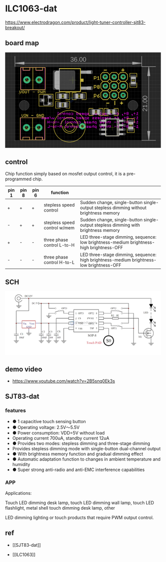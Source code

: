 
# ILC1063-dat

https://www.electrodragon.com/product/light-tuner-controller-sjt83-breakout/


## board map 

![](2025-01-18-13-05-06.png)



## control 

Chip function simply based on mosfet output control, it is a pre-programmed chip.

| pin 1 | pin 8 | pin 6 | function                     |                                                                                         |
| ----- | ----- | ----- | ---------------------------- | --------------------------------------------------------------------------------------- |
| +     | +     | +     | stepless speed control       | Sudden change, single-button single-output stepless dimming without brightness memory   |
| -     | +     | +     | stepless speed control w/mem | Sudden change, single-button single-output stepless dimming with brightness memory      |
| +     | -     | -     | three phase control L-to-H   | LED three-stage dimming, sequence: low brightness-medium brightness-high brightness-OFF |
| -     | -     | -     | three phase control H-to-L   | LED three-stage dimming, sequence: high brightness-medium brightness-low brightness-OFF |



## SCH 

![](2025-01-18-13-11-05.png)

## demo video 

- https://www.youtube.com/watch?v=2B5snq0Ek3s


## SJT83-dat 

### features 

- ● 1 capacitive touch sensing button
- ● Operating voltage: 2.5V～5.5V
- ● Power consumption: VDD=5V without load
- Operating current 700uA, standby current 12uA
- ● Provides two modes: stepless dimming and three-stage dimming
- Provides stepless dimming mode with single-button dual-channel output
- ● With brightness memory function and gradual dimming effect
- ● Automatic adaptation function to changes in ambient temperature and humidity
- ● Super strong anti-radio and anti-EMC interference capabilities

### APP 

Applications:

Touch LED dimming desk lamp, touch LED dimming wall lamp, touch LED flashlight, metal shell touch dimming desk lamp, other

LED dimming lighting or touch products that require PWM output control.


## ref 

- [[SJT83-dat]] 

- [[ILC1063]]